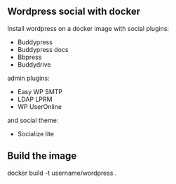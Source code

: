 ## Wordpress social with docker

Install wordpress on a docker image with social plugins:

 - Buddypress
 - Buddypress docs
 - Bbpress
 - Buddydrive

 admin plugins:

 - Easy WP SMTP
 - LDAP LPRM
 - WP UserOnline

 and social theme:

 - Socialize lite

 ## Build the image

 docker build -t username/wordpress .
